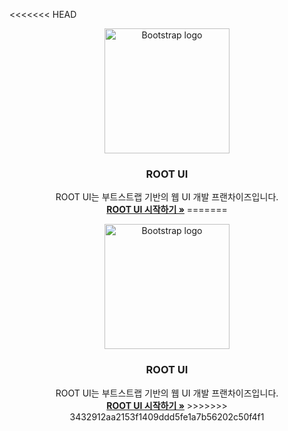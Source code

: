 <<<<<<< HEAD
<p align="center">
  <a href="http://root-ui.com">
    <img src="http://root-ui.com/resources/images/logo/logo_default.png" alt="Bootstrap logo" width="200">
  </a>
</p>


<h3 align="center">ROOT UI</h3>
<p align="center">
  ROOT UI는 부트스트랩 기반의 웹 UI 개발 프랜차이즈입니다.
  <br>
  <a href="http://root-ui.com"><strong>ROOT UI 시작하기 »</strong></a>
=======
<div style="text-align: center">
  <a href="http://root-ui.com">
    <img src="http://root-ui.com/resources/images/logo/logo_default.png" alt="Bootstrap logo" width="200">
  </a>
</div>

<h3 style="text-align: center">ROOT UI</h3>
<p style="text-align: center">ROOT UI는 부트스트랩 기반의 웹 UI 개발 프랜차이즈입니다.<br>
<a href="http://root-ui.com"><strong>ROOT UI 시작하기 »</strong></a>
>>>>>>> 3432912aa2153f1409ddd5fe1a7b56202c50f4f1
</p>